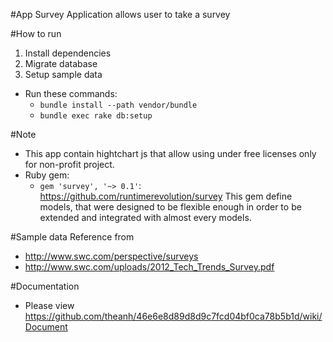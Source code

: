 #App Survey
Application allows user to take a survey

#How to run
1. Install dependencies
2. Migrate database
3. Setup sample data
- Run these commands:
  + `bundle install --path vendor/bundle`
  + `bundle exec rake db:setup`

#Note
- This app contain hightchart js that allow using under free licenses only for non-profit project.
- Ruby gem:
  + `gem 'survey', '~> 0.1'`: https://github.com/runtimerevolution/survey
    This gem define models, that were designed to be flexible enough in order to be extended and integrated with almost every models.

#Sample data
  Reference from 
  - http://www.swc.com/perspective/surveys
  - http://www.swc.com/uploads/2012_Tech_Trends_Survey.pdf

#Documentation
  + Please view https://github.com/theanh/46e6e8d89d8d9c7fcd04bf0ca78b5b1d/wiki/Document
